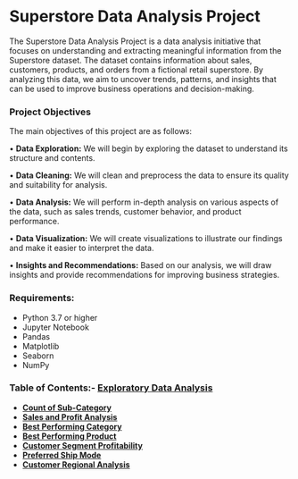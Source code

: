 # Superstore Data Analysis Project

The Superstore Data Analysis Project is a data analysis initiative that focuses on understanding and extracting meaningful information from the Superstore dataset. 
The dataset contains information about sales, customers, products, and orders from a fictional retail superstore. By analyzing this data, we aim to uncover trends, patterns, and insights that can be used to improve business operations and decision-making.

### Project Objectives
The main objectives of this project are as follows:

• <b>Data Exploration:</b> We will begin by exploring the dataset to understand its structure and contents.

• <b>Data Cleaning:</b> We will clean and preprocess the data to ensure its quality and suitability for analysis.

• <b>Data Analysis:</b> We will perform in-depth analysis on various aspects of the data, such as sales trends, customer behavior, and product performance.

• <b>Data Visualization:</b> We will create visualizations to illustrate our findings and make it easier to interpret the data.

• <b>Insights and Recommendations:</b> Based on our analysis, we will draw insights and provide recommendations for improving business strategies.


### Requirements:

- Python 3.7 or higher
- Jupyter Notebook
- Pandas
- Matplotlib
- Seaborn
- NumPy

### Table of Contents:- <b><u>Exploratory Data Analysis</u></b>
- <b><u>Count of Sub-Category</u></b>
- <b><u>Sales and Profit Analysis</u></b>
- <b><u>Best Performing Category</u></b>
- <b><u>Best Performing Product</u></b>
- <b><u>Customer Segment Profitability</u></b>
- <b><u>Preferred Ship Mode</u></b>
- <b><u>Customer Regional Analysis</u></b>




